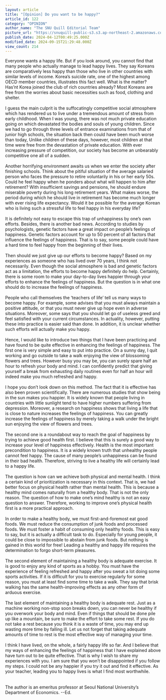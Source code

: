 ```yaml
---
layout: article
title: "[Opinion] Do you want to be happy?"
article_id: 122
category: "OPINION"
author_name: "The SNU Quill Editorial Team"
picture_url: "https://snuquill-public-s3.s3.ap-northeast-2.amazonaws.com/photo/article/2152b05c-6a3e-44cb-b980-3f58e8e495e8.jpg"
publish_date: 2024-04-12T00:49:25.000Z
modified_date: 2024-09-15T21:29:48.000Z
view_count: 214
---
```


Everyone wants a happy life. But if you look around, you cannot find that many people who actually manage to lead happy lives. They say Koreans are comparatively less happy than those who live in other countries with similar levels of income. Korea’s suicide rate, one of the highest among OECD member countries, illustrates this fact well. What is the matter? Has’nt Korea joined the club of rich countries already? Most Koreans are free from the worries about basic necessities such as food, clothing and shelter.<br><br>I guess the main culprit is the suffocatingly competitive social atmosphere which has rendered us to live under a tremendous amount of stress from early childhood. When I was young, there was not much private education going on which devastated the bodies and souls of young children. Since we had to go through three levels of entrance examinations from that of junior high schools, the situation back then could have been much worse than today,  Unlike children of these days, however, most children at that time were free from the devastation of private education. With ever increasing pressure of competition, our society has become an unbearably competitive one all of a sudden.<br> <br>Another horrifying environment awaits us when we enter the society after finishing schools. Think about the pitiful situation of the average salaried person who faces the pressure to retire voluntarily in his or her early 50s. Could he feel happy when he ponders about what will happen to him after retirement? With insufficient savings and pensions, he should endure miserable poverty during his long retirement years. What makes worse, the period during which he should live in retirement has become much longer with ever rising life expectancy. Would it be possible for the average Korean who is living such a stressful life to feel happy in his everyday life?<br><br>It is definitely not easy to escape this trap of unhappiness by one’s own efforts.  Besides, there is another bad news. According to studies by psychologists, genetic factors have a great impact on people’s feelings of happiness. Genetic factors account for up to 50 percent of all factors that influence the feelings of happiness. That is to say, some people could have a hard time to feel happy from the beginning of their lives.  <br><br>Then should we just give up our efforts to become happy? Based on my experiences as someone who has lived over 70 years, I think not necessarily. Even though the social atmosphere is bad and genetic factors act as a limitation, the efforts to become happy definitely do help. Certainly, there is some room to make your day-to-day lives happier through your efforts to enhance the feelings of happiness. But the question is in what one should do to increase the feelings of happiness.<br><br>People who call themselves the ‘teachers of life’ tell us many ways to become happy. For example, some advises that you must always maintain a positive attitude, or that you must never give up hope even in adverse situations. Moreover, some says that you should let go of useless greed and feel satisfied with your current circumstances. In actuality, however, putting these into practice is easier said than done. In addition, it is unclear whether such efforts will actually make you happy. <br><br>Hence, I would like to introduce two things that I have been practicing and have found to be quite effective in enhancing the feelings of happiness. The first one is very simple and easy to put into practice. On a sunny day, I quit working and go outside to take a walk enjoying the view of blossoming flowers and trees. However busy you may be, you can surely spare half an hour to refresh your body and mind. I can confidently predict that giving yourself a break from exhausting daily routines even for half an hour will indeed make you much refreshed and happy. <br><br>I hope you don’t look down on this method. The fact that it is effective has also been proven scientifically. There are numerous studies that show being in the sun makes you happier. It is widely known that people living in countries with little sunlight tend to have higher numbers suffering from depression. Moreover, a research on happiness shows that living a life that is close to nature increases the feelings of happiness. You can greatly increase the feelings of happiness by merely taking a walk under the bright sun enjoying the view of flowers and trees. <br><br>The second one is a roundabout way to reach the goal of happiness by trying to achieve good health first. I believe that this is surely a good way to increase your level of happiness effectively. Health is the most important precondition to happiness. It is a widely known truth that unhealthy people cannot feel happy. The cause of many people’s unhappiness can be found in their bad health. Therefore, striving to live a healthy life will certainly lead to a happy life. <br><br>The question is how can we achieve both physical and mental health. I think a certain kind of prioritization is necessary in this context. That is, we had better focus on physical health rather than mental health. This is because a healthy mind comes naturally from a healthy body. That is not the only reason. The question of how to make one’s mind healthy is not an easy question to answer. Therefore, working to improve one’s physical health first is a more practical approach.<br><br>In order to make a healthy body, we must first-and-foremost eat good foods. We must reduce the consumption of junk foods and processed foods. We must foster a habit of consuming only healthy foods. This is easy to say, but it is actually a difficult task to do. Especially for young people, it could be close to impossible to abstain from junk foods. But nothing is gained in this world for free! Leading a healthy and happy life requires the determination to forgo short-term pleasures. <br><br>The second element of maintaining a healthy body is adequate exercise. It is good to enjoy any kind of sports as a hobby. You must have the experience of feeling refreshed and happy after you sweat a lot doing some sports activities. If  it is difficult for you to exercise regularly for some reason, you must at least find some time to take a walk. They say that brisk walking has the same health-improving effects as any other form of arduous exercise. <br><br>The last element of maintaining a healthy body is adequate rest. Just as a machine working non-stop soon breaks down, you can never be healthy if you overwork your body and mind. Even if things that should be done pile up like a mountain, be sure to make the effort to take some rest. If you do not take a rest because you think it is a waste of time, you may end up wasting more time by falling ill. Let us not forget that taking adequate amounts of time to rest is the most effective way of managing your time.<br><br>I think I have lived, on the whole, a fairly happy life so far. And I believe that my ways of enhancing the feelings of happiness that I have explained above have turn out to be quite effective. That is why I wish to share my experiences with you. I am sure that you won’t be disappointed if you follow my steps. I could not be any happier if you try it out and find it effective. As your teacher, leading you to happy lives is what I find most worthwhile.<br><br>    <br>The author is an emeritus professor at Seoul National University’s Department of Economics. --Ed.
